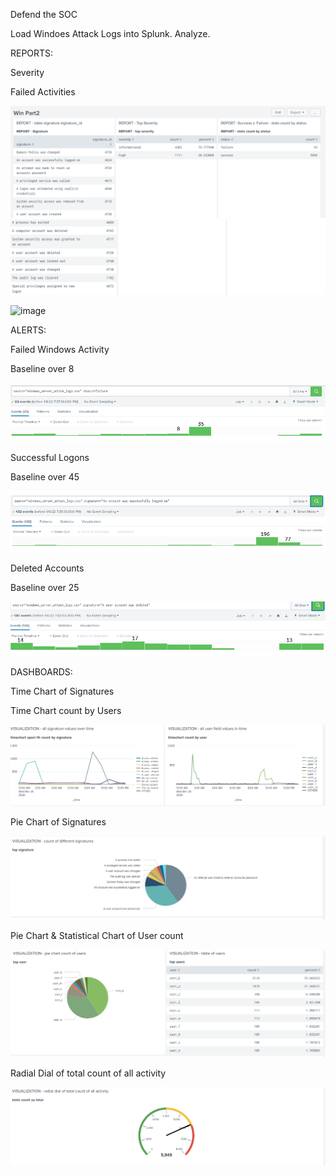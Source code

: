 Defend the SOC

Load Windoes Attack Logs into Splunk. Analyze.

REPORTS:

Severity

Failed Activities

![Win 2 Log Reports](https://github.com/collette269/Splunk_Master_of_the_SOC/blob/main/Windows/Win%202%20Log%20Reports.png)
![Win 2 Log Reports Cont ](https://github.com/collette269/Splunk_Master_of_the_SOC/blob/main/Windows/Win%202%20Log%20Reports%20Cont.png)

![image](https://user-images.githubusercontent.com/88781846/148576206-da1fe409-5c98-461a-826a-c5a22f677532.png)

ALERTS:

Failed Windows Activity

Baseline over 8

![Win 2 Alert 1](https://github.com/collette269/Splunk_Master_of_the_SOC/blob/main/Windows/Win%202%20Alert%201.PNG)

Successful Logons

Baseline over 45

![Win 2 Alert 2](https://github.com/collette269/Splunk_Master_of_the_SOC/blob/main/Windows/Win%202%20Alert%202.PNG)

Deleted Accounts

Baseline over 25

![Win 2 Alert 3](https://github.com/collette269/Splunk_Master_of_the_SOC/blob/main/Windows/Win%202%20Alert%203.PNG)

DASHBOARDS:

Time Chart of Signatures

Time Chart count by Users

![Win 2 Log Visualization 1](https://github.com/collette269/Splunk_Master_of_the_SOC/blob/main/Windows/Win%202%20Log%20Visualization%201.png)

Pie Chart of Signatures

![Win 2 Log Visualization 2](https://github.com/collette269/Splunk_Master_of_the_SOC/blob/main/Windows/Win%202%20Log%20Visualization%202.png)

Pie Chart & Statistical Chart of User count

![Win 2 Log Visualization 3](https://github.com/collette269/Splunk_Master_of_the_SOC/blob/main/Windows/Win%202%20Log%20Visualization%203.png)

Radial Dial of total count of all activity

![Win 2 Log Visualization 4](https://github.com/collette269/Splunk_Master_of_the_SOC/blob/main/Windows/Win%202%20Log%20Visualization%204.png)
